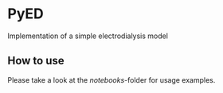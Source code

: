 # PyED
Implementation of a simple electrodialysis model

## How to use
Please take a look at the *notebooks*-folder for usage examples.  
